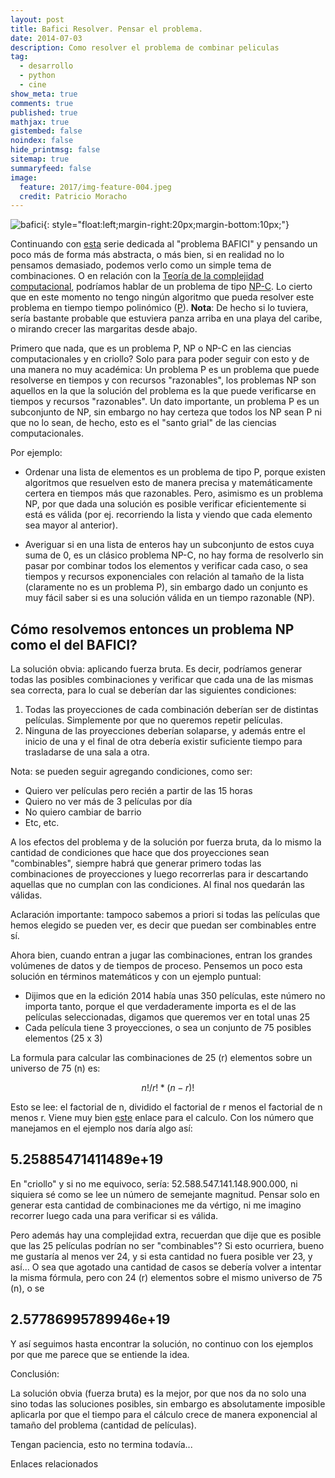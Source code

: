 ```yaml
---
layout: post
title: Bafici Resolver. Pensar el problema.
date: 2014-07-03
description: Como resolver el problema de combinar peliculas
tag:
  - desarrollo
  - python
  - cine
show_meta: true
comments: true
published: true
mathjax: true
gistembed: false
noindex: false
hide_printmsg: false
sitemap: true
summaryfeed: false
image:
  feature: 2017/img-feature-004.jpeg
  credit: Patricio Moracho
---
```


![bafici][bafici]{: style="float:left;margin-right:20px;margin-bottom:10px;"}

Continuando con [esta](blog/2014/07/01/Bafici-resolver-el-problema) serie
dedicada al "problema BAFICI" y pensando un poco más de forma más abstracta, o
más bien, si en realidad no lo pensamos demasiado, podemos verlo como un simple
tema de combinaciones. O en relación con la [Teoría de la complejidad
computacional](http://es.wikipedia.org/wiki/Teor%C3%ADa_de_la_complejidad_computacional),
podríamos hablar de un problema de tipo
[NP-C](http://es.wikipedia.org/wiki/NP-completo). Lo cierto que en este momento
no tengo ningún algoritmo que pueda resolver este problema en tiempo tiempo
polinómico ([P](http://es.wikipedia.org/wiki/P_(clase_de_complejidad))).
**Nota**: De hecho si lo tuviera, sería bastante probable que estuviera panza
arriba en una playa del caribe, o mirando crecer las margaritas desde abajo.

Primero que nada, que es un problema P, NP o NP-C en las ciencias
computacionales y en criollo? Solo para para poder seguir con esto y de una
manera no muy académica: Un problema P es un problema que puede resolverse en
tiempos y con recursos "razonables", los problemas NP son aquellos en la que la
solución del problema es la que puede verificarse en tiempos y recursos
"razonables". Un dato importante, un problema P es un subconjunto de NP, sin
embargo no hay certeza que todos los NP sean P ni que no lo sean, de hecho,
esto es el "santo grial" de las ciencias computacionales.

Por ejemplo:

* Ordenar una lista de elementos es un problema de tipo P, porque existen
algoritmos que resuelven esto de manera precisa y matemáticamente certera en
tiempos más que razonables. Pero, asimismo es un problema NP, por que dada una
solución es posible verificar eficientemente si está es válida (por ej.
recorriendo la lista y viendo que cada elemento sea mayor al anterior).

* Averiguar si en una lista de enteros hay un subconjunto de estos cuya suma de
0, es un clásico problema NP-C, no hay forma de resolverlo sin pasar por combinar
todos los elementos y verificar cada caso, o sea tiempos y recursos
exponenciales con relación al tamaño de la lista (claramente no es un problema
P), sin embargo dado un conjunto es muy fácil saber si es una solución válida
en un tiempo razonable (NP).

## Cómo resolvemos entonces un problema NP como el del BAFICI?

La solución obvia: aplicando fuerza bruta. Es decir, podríamos generar todas
las posibles combinaciones y verificar que cada una de las mismas sea correcta,
para lo cual se deberían dar las siguientes condiciones:

1. Todas las proyecciones de cada combinación deberían ser de distintas
   películas. Simplemente por que no queremos repetir películas.
2. Ninguna de las proyecciones deberían solaparse, y además entre el inicio de
   una y el final de otra debería existir suficiente tiempo para trasladarse de
   una sala a otra.

Nota: se pueden seguir agregando condiciones, como ser:

* Quiero ver películas pero recién a partir de las 15 horas
* Quiero no ver más de 3 películas por día
* No quiero cambiar de barrio
* Etc, etc.

A los efectos del problema y de la solución por fuerza bruta, da lo mismo la
cantidad de condiciones que hace que dos proyecciones sean "combinables",
siempre habrá que generar primero todas las combinaciones de proyecciones y
luego recorrerlas  para ir descartando aquellas que no cumplan con las
condiciones. Al final nos quedarán las válidas. 

Aclaración importante: tampoco sabemos a priori si todas las películas que hemos
elegido se pueden ver, es decir que puedan ser combinables entre sí.

Ahora bien, cuando entran a jugar las combinaciones, entran los grandes
volúmenes de datos y de tiempos de proceso. Pensemos un poco esta solución en
términos matemáticos y con un ejemplo puntual:

* Dijimos que en la edición 2014 había unas 350 películas, este número no
  importa tanto, porque el que verdaderamente importa es el de las películas
  seleccionadas, digamos que queremos ver en total unas 25
* Cada película tiene 3 proyecciones, o sea un conjunto de 75 posibles
  elementos (25 x 3)

La formula para calcular las combinaciones de 25 (r) elementos  sobre un
universo de 75 (n) es: 

$$ n! / r!*(n-r)! $$

Esto se lee: el factorial de n, dividido el factorial de r menos el factorial
de n menos r. Viene muy bien
[este](http://www.disfrutalasmatematicas.com/combinatoria/combinaciones-permutaciones-calculadora.html)
enlace para el calculo. Con los número que manejamos en el ejemplo nos daría
algo así:

## 5.25885471411489e+19

En "criollo" y si no me equivoco, sería: 52.588.547.141.148.900.000, ni
siquiera sé como se lee un número de semejante magnitud. Pensar solo en generar
esta cantidad de combinaciones me da vértigo, ni me imagino recorrer luego cada
una para verificar si es válida.

Pero además hay una complejidad extra, recuerdan que dije que es posible que
las 25 películas podrían no ser "combinables"? Si esto ocurriera, bueno me
gustaría al menos ver 24, y si esta cantidad no fuera posible ver 23, y así...
O sea que agotado una cantidad de casos se debería volver a intentar la misma
fórmula, pero con 24 (r) elementos sobre el mismo universo de 75 (n), o se

## 2.57786995789946e+19


Y así seguimos hasta encontrar la solución, no continuo con los ejemplos por
que me parece que se entiende la idea.

Conclusión:

La solución obvia (fuerza bruta) es la mejor, por que nos da no solo una sino
todas las soluciones posibles, sin embargo es absolutamente imposible aplicarla
por que el tiempo para el cálculo crece de manera exponencial al tamaño del
problema (cantidad de películas).

Tengan paciencia, esto no termina todavía...

Enlaces relacionados

[bafici]: {{site.baseurl}}/images/2014/bafici_01.jpg
